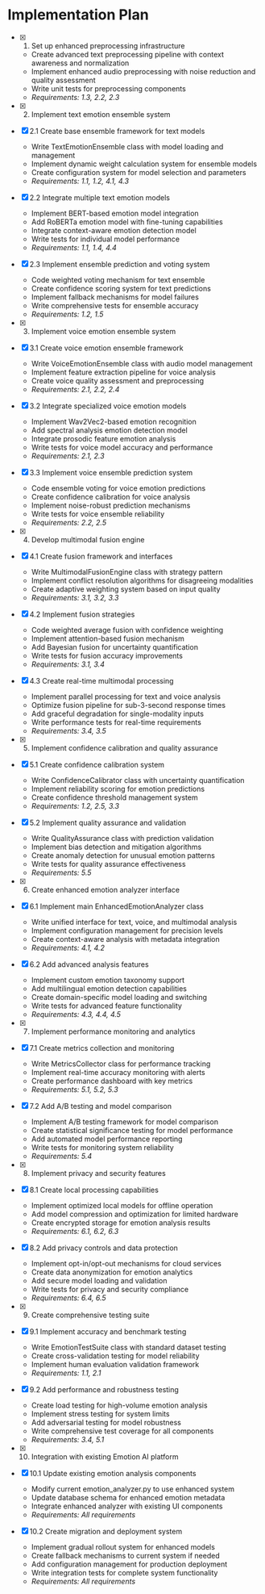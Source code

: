 # Implementation Plan

- [x] 1. Set up enhanced preprocessing infrastructure


  - Create advanced text preprocessing pipeline with context awareness and normalization
  - Implement enhanced audio preprocessing with noise reduction and quality assessment
  - Write unit tests for preprocessing components
  - _Requirements: 1.3, 2.2, 2.3_

- [x] 2. Implement text emotion ensemble system

- [x] 2.1 Create base ensemble framework for text models


  - Write TextEmotionEnsemble class with model loading and management
  - Implement dynamic weight calculation system for ensemble models
  - Create configuration system for model selection and parameters
  - _Requirements: 1.1, 1.2, 4.1, 4.3_

- [x] 2.2 Integrate multiple text emotion models


  - Implement BERT-based emotion model integration
  - Add RoBERTa emotion model with fine-tuning capabilities
  - Integrate context-aware emotion detection model
  - Write tests for individual model performance
  - _Requirements: 1.1, 1.4, 4.4_

- [x] 2.3 Implement ensemble prediction and voting system



  - Code weighted voting mechanism for text ensemble
  - Create confidence scoring system for text predictions
  - Implement fallback mechanisms for model failures
  - Write comprehensive tests for ensemble accuracy
  - _Requirements: 1.2, 1.5_

- [x] 3. Implement voice emotion ensemble system

- [x] 3.1 Create voice emotion ensemble framework


  - Write VoiceEmotionEnsemble class with audio model management
  - Implement feature extraction pipeline for voice analysis
  - Create voice quality assessment and preprocessing
  - _Requirements: 2.1, 2.2, 2.4_

- [x] 3.2 Integrate specialized voice emotion models


  - Implement Wav2Vec2-based emotion recognition
  - Add spectral analysis emotion detection model
  - Integrate prosodic feature emotion analysis
  - Write tests for voice model accuracy and performance
  - _Requirements: 2.1, 2.3_

- [x] 3.3 Implement voice ensemble prediction system

  - Code ensemble voting for voice emotion predictions
  - Create confidence calibration for voice analysis
  - Implement noise-robust prediction mechanisms
  - Write tests for voice ensemble reliability
  - _Requirements: 2.2, 2.5_

- [x] 4. Develop multimodal fusion engine

- [x] 4.1 Create fusion framework and interfaces


  - Write MultimodalFusionEngine class with strategy pattern
  - Implement conflict resolution algorithms for disagreeing modalities
  - Create adaptive weighting system based on input quality
  - _Requirements: 3.1, 3.2, 3.3_

- [x] 4.2 Implement fusion strategies

  - Code weighted average fusion with confidence weighting
  - Implement attention-based fusion mechanism
  - Add Bayesian fusion for uncertainty quantification
  - Write tests for fusion accuracy improvements
  - _Requirements: 3.1, 3.4_

- [x] 4.3 Create real-time multimodal processing

  - Implement parallel processing for text and voice analysis
  - Optimize fusion pipeline for sub-3-second response times
  - Add graceful degradation for single-modality inputs
  - Write performance tests for real-time requirements
  - _Requirements: 3.4, 3.5_

- [x] 5. Implement confidence calibration and quality assurance

- [x] 5.1 Create confidence calibration system



  - Write ConfidenceCalibrator class with uncertainty quantification
  - Implement reliability scoring for emotion predictions
  - Create confidence threshold management system
  - _Requirements: 1.2, 2.5, 3.3_



- [x] 5.2 Implement quality assurance and validation

  - Write QualityAssurance class with prediction validation
  - Implement bias detection and mitigation algorithms
  - Create anomaly detection for unusual emotion patterns
  - Write tests for quality assurance effectiveness
  - _Requirements: 5.5_

- [x] 6. Create enhanced emotion analyzer interface

- [x] 6.1 Implement main EnhancedEmotionAnalyzer class



  - Write unified interface for text, voice, and multimodal analysis
  - Implement configuration management for precision levels
  - Create context-aware analysis with metadata integration
  - _Requirements: 4.1, 4.2_

- [x] 6.2 Add advanced analysis features

  - Implement custom emotion taxonomy support
  - Add multilingual emotion detection capabilities
  - Create domain-specific model loading and switching
  - Write tests for advanced feature functionality
  - _Requirements: 4.3, 4.4, 4.5_

- [x] 7. Implement performance monitoring and analytics

- [x] 7.1 Create metrics collection and monitoring

  - Write MetricsCollector class for performance tracking
  - Implement real-time accuracy monitoring with alerts
  - Create performance dashboard with key metrics
  - _Requirements: 5.1, 5.2, 5.3_

- [x] 7.2 Add A/B testing and model comparison

  - Implement A/B testing framework for model comparison
  - Create statistical significance testing for model performance
  - Add automated model performance reporting
  - Write tests for monitoring system reliability
  - _Requirements: 5.4_

- [x] 8. Implement privacy and security features

- [x] 8.1 Create local processing capabilities

  - Implement optimized local models for offline operation
  - Add model compression and optimization for limited hardware
  - Create encrypted storage for emotion analysis results
  - _Requirements: 6.1, 6.2, 6.3_

- [x] 8.2 Add privacy controls and data protection

  - Implement opt-in/opt-out mechanisms for cloud services
  - Create data anonymization for emotion analytics
  - Add secure model loading and validation
  - Write tests for privacy and security compliance
  - _Requirements: 6.4, 6.5_

- [x] 9. Create comprehensive testing suite

- [x] 9.1 Implement accuracy and benchmark testing

  - Write EmotionTestSuite class with standard dataset testing
  - Create cross-validation testing for model reliability
  - Implement human evaluation validation framework
  - _Requirements: 1.1, 2.1_

- [x] 9.2 Add performance and robustness testing

  - Create load testing for high-volume emotion analysis
  - Implement stress testing for system limits
  - Add adversarial testing for model robustness
  - Write comprehensive test coverage for all components
  - _Requirements: 3.4, 5.1_

- [x] 10. Integration with existing Emotion AI platform


- [x] 10.1 Update existing emotion analysis components


  - Modify current emotion_analyzer.py to use enhanced system
  - Update database schema for enhanced emotion metadata
  - Integrate enhanced analyzer with existing UI components
  - _Requirements: All requirements_

- [x] 10.2 Create migration and deployment system

  - Implement gradual rollout system for enhanced models
  - Create fallback mechanisms to current system if needed
  - Add configuration management for production deployment
  - Write integration tests for complete system functionality
  - _Requirements: All requirements_